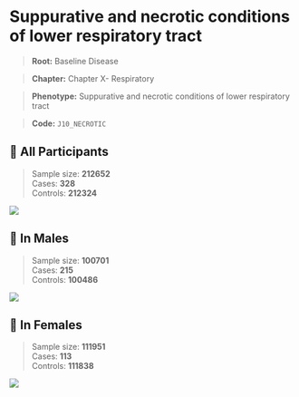# Suppurative and necrotic conditions of lower respiratory tract

> **Root:** Baseline Disease  

> **Chapter:** Chapter X- Respiratory  

> **Phenotype:** Suppurative and necrotic conditions of lower respiratory tract  

> **Code:** `J10_NECROTIC`

## 🧪 All Participants  
> Sample size: **212652**  
> Cases: **328**  
> Controls: **212324**
<img src="/Disease/Figures/ALL/Incidence/J10_NECROTIC.png"/>
<CsvTable src="/public/Disease/Data/ALL/Incidence/COX_J10_NECROTIC.csv" label="🔍 View full results" />

## 👨 In Males  
> Sample size: **100701**  
> Cases: **215**  
> Controls: **100486**
<img src="/Disease/Figures/Male/Incidence/J10_NECROTIC.png"/>
<CsvTable src="/public/Disease/Data/Male/Incidence/COX_J10_NECROTIC.csv" label="🔍 View full results" />

## 👩 In Females  
> Sample size: **111951**  
> Cases: **113**  
> Controls: **111838**
<img src="/Disease/Figures/Female/Incidence/J10_NECROTIC.png"/>
<CsvTable src="/public/Disease/Data/Female/Incidence/COX_J10_NECROTIC.csv" label="🔍 View full results" />
